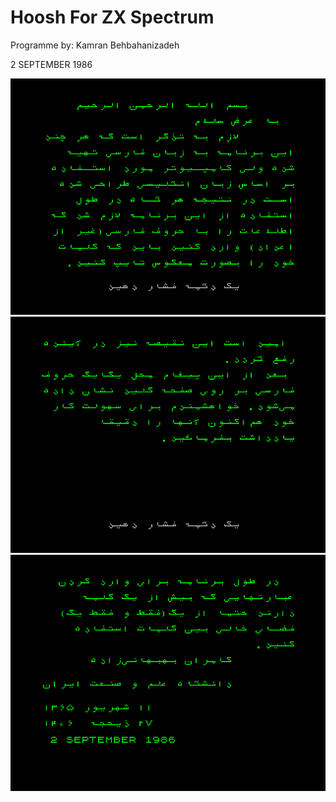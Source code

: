 # Hoosh For ZX Spectrum

Programme by:
   Kamran Behbahanizadeh
   
2 SEPTEMBER 1986

![Page1](https://github.com/kiavash-at-home/hoosh/blob/cba6930858a639441c6a1c39767c713f7021c4e8/Screenshots/Page%201.PNG)
![Page2](https://github.com/kiavash-at-home/hoosh/blob/cba6930858a639441c6a1c39767c713f7021c4e8/Screenshots/Page%202.PNG)
![Page3](https://github.com/kiavash-at-home/hoosh/blob/cba6930858a639441c6a1c39767c713f7021c4e8/Screenshots/Page%203.PNG)
